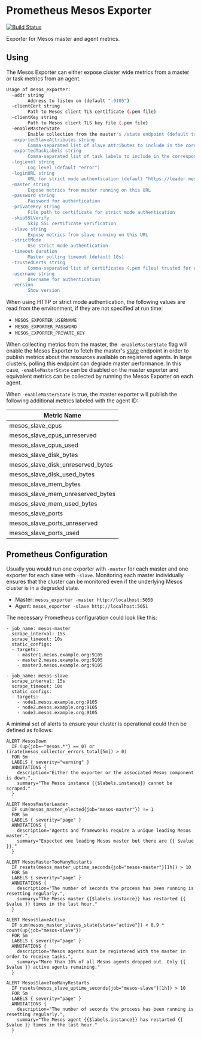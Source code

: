 # Prometheus Mesos Exporter

[![Build Status](https://travis-ci.org/mesos/mesos_exporter.svg?branch=master)](https://travis-ci.org/mesos/mesos_exporter)

Exporter for Mesos master and agent metrics.

## Using
The Mesos Exporter can either expose cluster wide metrics from a master or task
metrics from an agent.

```sh
Usage of mesos_exporter:
  -addr string
        Address to listen on (default ":9105")
  -clientCert string
        Path to Mesos client TLS certificate (.pem file)
  -clientKey string
        Path to Mesos client TLS key file (.pem file)
  -enableMasterState
        Enable collection from the master's /state endpoint (default true)
  -exportedSlaveAttributes string
        Comma-separated list of slave attributes to include in the corresponding metric
  -exportedTaskLabels string
        Comma-separated list of task labels to include in the corresponding metric
  -logLevel string
        Log level (default "error")
  -loginURL string
        URL for strict mode authentication (default "https://leader.mesos/acs/api/v1/auth/login")
  -master string
        Expose metrics from master running on this URL
  -password string
        Password for authentication
  -privateKey string
        File path to certificate for strict mode authentication
  -skipSSLVerify
        Skip SSL certificate verification
  -slave string
        Expose metrics from slave running on this URL
  -strictMode
        Use strict mode authentication
  -timeout duration
        Master polling timeout (default 10s)
  -trustedCerts string
        Comma-separated list of certificates (.pem files) trusted for requests to Mesos endpoints
  -username string
        Username for authentication
  -version
        Show version
```

When using HTTP or strict mode authentication, the following values are read from the environment, if they are not specified at run time:
- `MESOS_EXPORTER_USERNAME`
- `MESOS_EXPORTER_PASSWORD`
- `MESOS_EXPORTER_PRIVATE_KEY`

When collecting metrics from the master, the `-enableMasterState`
flag will enable the Mesos Exporter to fetch the master's
[state](http://mesos.apache.org/documentation/latest/endpoints/master/state/)
endpoint in order to publish metrics about the resources available
on registered agents. In large clusters, polling this endpoint can
degrade master performance. In this case, `-enableMasterState` can
be disabled on the master exporter and equivalent metrics can be
collected by running the Mesos Exporter on each agent.

When `-enableMasterState` is true, the master exporter will publish
the following additional metrics labeled with the agent ID:

| Metric Name |
|-------------|
| mesos_slave_cpus |
| mesos_slave_cpus_unreserved |
| mesos_slave_cpus_used |
| mesos_slave_disk_bytes |
| mesos_slave_disk_unreserved_bytes |
| mesos_slave_disk_used_bytes |
| mesos_slave_mem_bytes |
| mesos_slave_mem_unreserved_bytes|
| mesos_slave_mem_used_bytes |
| mesos_slave_ports |
| mesos_slave_ports_unreserved |
| mesos_slave_ports_used |

## Prometheus Configuration

Usually you would run one exporter with `-master` for each master and one
exporter for each slave with `-slave`. Monitoring each master individually
ensures that the cluster can be monitored even if the underlying Mesos cluster
is in a degraded state.

- Master: `mesos_exporter -master http://localhost:5050`
- Agent: `mesos_exporter -slave http://localhost:5051`

The necessary Prometheus configuration could look like this:

```
- job_name: mesos-master
  scrape_interval: 15s
  scrape_timeout: 10s
  static_configs:
  - targets:
    - master1.mesos.example.org:9105
    - master2.mesos.example.org:9105
    - master3.mesos.example.org:9105

- job_name: mesos-slave
  scrape_interval: 15s
  scrape_timeout: 10s
  static_configs:
  - targets:
    - node1.mesos.example.org:9105
    - node2.mesos.example.org:9105
    - node3.mesos.example.org:9105
```


A minimal set of alerts to ensure your cluster is operational could then be defined
as follows:

```
ALERT MesosDown
  IF (up{job=~"mesos.*"} == 0) or (irate(mesos_collector_errors_total[5m]) > 0)
  FOR 5m
  LABELS { severity="warning" }
  ANNOTATIONS {
    description="Either the exporter or the associated Mesos component is down.",
    summary="The Mesos instance {{$labels.instance}} cannot be scraped."
  }

ALERT MesosMasterLeader
  IF sum(mesos_master_elected{job="mesos-master"}) != 1
  FOR 5m
  LABELS { severity="page" }
  ANNOTATIONS {
    description="Agents and frameworks require a unique leading Mesos master.",
    summary="Expected one leading Mesos master but there are {{ $value }}."
  }

ALERT MesosMasterTooManyRestarts
  IF resets(mesos_master_uptime_seconds{job="mesos-master"}[1h]) > 10
  FOR 5m
  LABELS { severity="page" }
  ANNOTATIONS {
    description="The number of seconds the process has been running is resetting regularly.",
    summary="The Mesos master {{$labels.instance}} has restarted {{ $value }} times in the last hour."
  }

ALERT MesosSlaveActive
  IF sum(mesos_master_slaves_state{state="active"}) < 0.9 * count(up{job="mesos-slave"})
  FOR 5m
  LABELS { severity="page" }
  ANNOTATIONS {
    description="Mesos agents must be registered with the master in order to receive tasks.",
    summary="More than 10% of all Mesos agents dropped out. Only {{ $value }} active agents remaining."
  }

ALERT MesosSlaveTooManyRestarts
  IF resets(mesos_slave_uptime_seconds{job="mesos-slave"}[1h]) > 10
  FOR 5m
  LABELS { severity="page" }
  ANNOTATIONS {
    description="The number of seconds the process has been running is resetting regularly.",
    summary="The Mesos agent {{$labels.instance}} has restarted {{ $value }} times in the last hour."
  }
```
